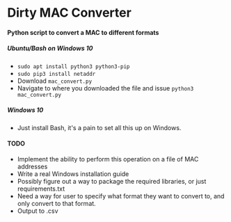 # Dirty MAC Converter
#### Python script to convert a MAC to different formats
##### Ubuntu/Bash on Windows 10
* `sudo apt install python3 python3-pip`
* `sudo pip3 install netaddr`
* Download `mac_convert.py`
* Navigate to where you downloaded the file and issue `python3 mac_convert.py`

##### Windows 10
* Just install Bash, it's a pain to set all this up on Windows.


#### TODO
* Implement the ability to perform this operation on a file of MAC addresses
* Write a real Windows installation guide
* Possibly figure out a way to package the required libraries, or just requirements.txt
* Need a way for user to specify what format they want to convert to, and only convert to that format.
* Output to .csv
